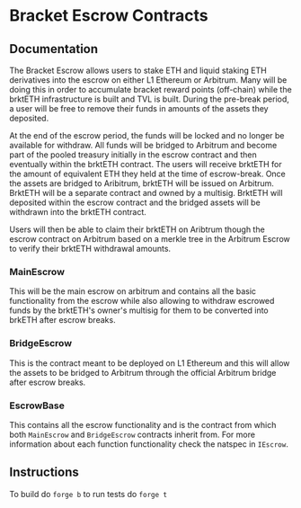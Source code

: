 # Bracket Escrow Contracts

## Documentation

The Bracket Escrow allows users to stake ETH and liquid staking ETH derivatives into the escrow
on either L1 Ethereum or Arbitrum.  Many will be doing this in order to accumulate bracket reward 
points (off-chain) while the brktETH infrastructure is built and TVL is built. During the pre-break 
period, a user will be free to remove their funds in amounts of the assets they deposited.

At the end of the escrow period, the funds will be locked and no longer be available for withdraw.
All funds will be bridged to Arbitrum and become part of the pooled treasury initially in the escrow
contract and then eventually within the brktETH contract.
The users will receive brktETH for the amount of equivalent ETH they held at the time of escrow-break. 
Once the assets are bridged to Aribitrum, brktETH will be issued on Arbitrum.  BrktETH will be a
separate contract and owned by a multisig.  BrktETH will deposited within the escrow contract 
and the bridged assets will be withdrawn into the brktETH contract.  

Users will then be able to claim their brktETH on Aribtrum though the escrow contract 
on Arbitrum based on a merkle tree in the Arbitrum Escrow to verify their brktETH withdrawal amounts.

### MainEscrow
This will be the main escrow on arbitrum and contains all the basic functionality from the 
escrow while also allowing to withdraw escrowed funds by the brktETH's owner's multisig for 
them to be converted into brkETH after escrow breaks.



### BridgeEscrow
This is the contract meant to be deployed on L1 Ethereum and this will allow the assets to be bridged
to Arbitrum through the official Arbitrum bridge after escrow breaks.

### EscrowBase
This contains all the escrow functionality and is the contract from which both `MainEscrow` and 
`BridgeEscrow` contracts inherit from. For more information about each function functionality 
check the natspec in `IEscrow`.

## Instructions

To build do `forge b` to run tests do `forge t`